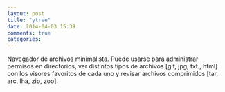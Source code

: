 ```yaml
---
layout: post
title: "ytree"
date: 2014-04-03 15:39
comments: true
categories: 
---
```

Navegador de archivos minimalista. Puede usarse para administrar permisos en directorios, ver distintos tipos de archivos [gif, jpg, txt., html] con los visores favoritos de cada uno y revisar archivos comprimidos [tar, arc, lha, zip, zoo]. 


